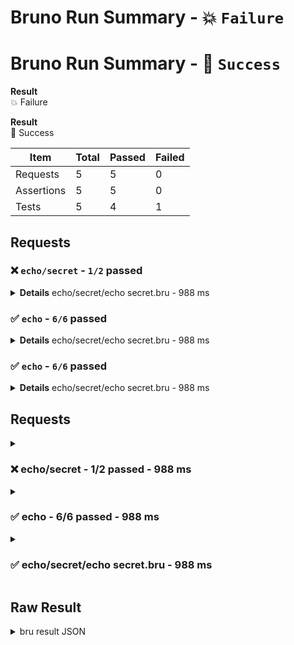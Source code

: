 # Bruno Run Summary - :boom: `Failure`
# Bruno Run Summary - :100: `Success`

**Result**<br/>
:boom: Failure

**Result**<br/>
:100: Success

| Item       | Total | Passed | Failed |
| ---------- | ----- | ------ | ------ |
| Requests   | 5     | 5      | 0      |
| Assertions | 5     | 5      | 0      |
| Tests      | 5     | 4      | 1      |

## Requests

### :x: `echo/secret` - `1/2` passed

<details>
<summary>
<strong>Details</strong> echo/secret/echo secret.bru - 988 ms
</summary>

**Assertions**
|       Status       | Expression | Operator | Operand | Actual | Error |
| :----------------: | ---------- | -------- | ------- | ------ | ----- |
| :white_check_mark: | res.status | eq       | 200     | 200    | --    |

**Tests**
| Status | Expression                   | Expected | Actual | Error                                                                |
| :----: | ---------------------------- | -------- | ------ | -------------------------------------------------------------------- |
|  :x:   | should return secret message |          |        | expected { null: 'null' } to deeply equal { hello: 'secret world!' } |


</details>

### :white_check_mark: `echo` - `6/6` passed

<details>
<summary>
<strong>Details</strong> echo/secret/echo secret.bru - 988 ms
</summary>

**Assertions**
|       Status       | Expression | Operator | Operand | Actual | Error |
| :----------------: | ---------- | -------- | ------- | ------ | ----- |
| :white_check_mark: | res.status | eq       | 200     | 200    | --    |

**Tests**
| Status | Expression                   | Expected | Actual | Error                                                                |
| :----: | ---------------------------- | -------- | ------ | -------------------------------------------------------------------- |
|  :x:   | should return secret message |          |        | expected { null: 'null' } to deeply equal { hello: 'secret world!' } |


</details>

### :white_check_mark: `echo` - `6/6` passed

<details>
<summary>
<strong>Details</strong> echo/secret/echo secret.bru - 988 ms
</summary>

**Assertions**
|       Status       | Expression | Operator | Operand | Actual | Error |
| :----------------: | ---------- | -------- | ------- | ------ | ----- |
| :white_check_mark: | res.status | eq       | 200     | 200    | --    |

**Tests**
| Status | Expression                   | Expected | Actual | Error                                                                |
| :----: | ---------------------------- | -------- | ------ | -------------------------------------------------------------------- |
|  :x:   | should return secret message |          |        | expected { null: 'null' } to deeply equal { hello: 'secret world!' } |


</details>


## Requests

<details>
<summary>
<h3><strong>❌</strong> echo/secret - 1/2 passed - 988 ms</h3>
</summary>

---

#### Assertions
|       Status       | Expression | Operator | Operand | Actual | Error |
| :----------------: | ---------- | -------- | ------- | ------ | ----- |
| :white_check_mark: | res.status | eq       | 200     | 200    | --    |

#### Tests
| Status | Expression                   | Expected | Actual | Error                                                                |
| :----: | ---------------------------- | -------- | ------ | -------------------------------------------------------------------- |
|  :x:   | should return secret message |          |        | expected { null: 'null' } to deeply equal { hello: 'secret world!' } |
</details>

<details>
<summary>
<h3>✅ echo - 6/6 passed - 988 ms</h3>
</summary>

**Asserts**
|       Status       | Type   | Expression                   | Error                                                                |
| :----------------: | ------ | ---------------------------- | -------------------------------------------------------------------- |
| :white_check_mark: | assert | res.status eq 200            | --                                                                   |
|        :x:         | test   | should return secret message | expected { null: 'null' } to deeply equal { hello: 'secret world!' } |

</details>

<details>
<summary>
<h3>✅ echo/secret/echo secret.bru - 988 ms</h3>
</summary>

**Assertions**
<summary>
<h3><strong>❌</strong> echo/secret - 1/2 passed - 988 ms</h3>
</summary>
|       Status       | Expression        | Operator | Operand | Actual | Error |
| :----------------: | ----------------- | -------- | ------- | ------ | ----- |
| :white_check_mark: | res.status eq 200 | eq       | 200     | 200    | --    |

**Tests**
| Status | Expression                   | Expected | Actual | Error                                                                |
| :----: | ---------------------------- | -------- | ------ | -------------------------------------------------------------------- |
|  :x:   | should return secret message |          |        | expected { null: 'null' } to deeply equal { hello: 'secret world!' } |


</details>


## Raw Result

<details>
<summary>bru result JSON</summary>

```json
{
  "summary": {
    "totalRequests": 5,
    "passedRequests": 5,
    "failedRequests": 0,
    "totalAssertions": 5,
    "passedAssertions": 5,
    "failedAssertions": 0,
    "totalTests": 5,
    "passedTests": 4,
    "failedTests": 1
  },
  "results": []
}
```

</details>
